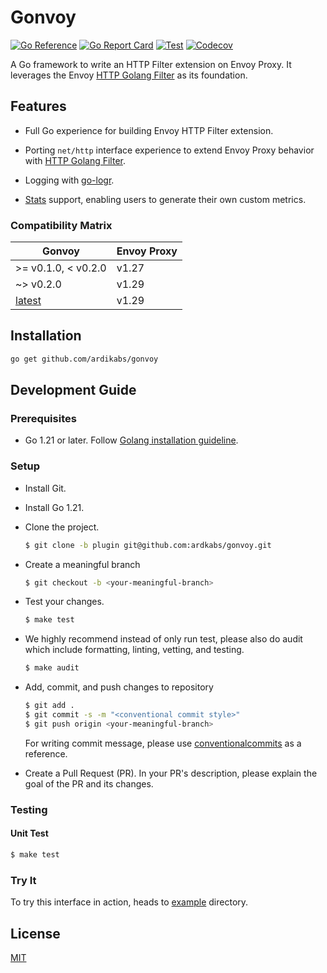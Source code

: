 # Gonvoy

[![Go Reference](https://pkg.go.dev/badge/github.com/ardikabs/gonvoy.svg)](https://pkg.go.dev/github.com/ardikabs/gonvoy)
[![Go Report Card](https://goreportcard.com/badge/github.com/ardikabs/gonvoy)](https://goreportcard.com/report/github.com/ardikabs/gonvoy)
[![Test](https://github.com/ardikabs/gonvoy/actions/workflows/test.yaml/badge.svg?branch=main)](https://github.com/ardikabs/gonvoy/actions/workflows/test.yaml)
[![Codecov](https://codecov.io/gh/ardikabs/gonvoy/branch/main/graph/badge.svg)](https://codecov.io/gh/ardikabs/gonvoy)

A Go framework to write an HTTP Filter extension on Envoy Proxy. It leverages the Envoy [HTTP Golang Filter](https://www.envoyproxy.io/docs/envoy/latest/configuration/http/http_filters/golang_filter) as its foundation.

## Features

* Full Go experience for building Envoy HTTP Filter extension.

* Porting `net/http` interface experience to extend Envoy Proxy behavior with [HTTP Golang Filter](https://www.envoyproxy.io/docs/envoy/latest/configuration/http/http_filters/golang_filter).

* Logging with [go-logr](https://github.com/go-logr/logr).

* [Stats](https://www.envoyproxy.io/docs/envoy/latest/intro/arch_overview/observability/statistics#arch-overview-statistics) support, enabling users to generate their own custom metrics.

### Compatibility Matrix

| Gonvoy | Envoy Proxy |
|-----------------|-----------------|
| >= v0.1.0, < v0.2.0|v1.27 |
| ~> v0.2.0 | v1.29 |
| [latest](https://github.com/ardikabs/gonvoy) | v1.29 |

## Installation

```bash
go get github.com/ardikabs/gonvoy
```

## Development Guide

### Prerequisites

* Go 1.21 or later. Follow [Golang installation guideline](https://golang.org/doc/install).

### Setup

* Install Git.

* Install Go 1.21.

* Clone the project.

    ```bash
    $ git clone -b plugin git@github.com:ardkabs/gonvoy.git
    ```

* Create a meaningful branch

    ```bash
    $ git checkout -b <your-meaningful-branch>
    ```

* Test your changes.

    ```bash
    $ make test
    ```

* We highly recommend instead of only run test, please also do audit which include formatting, linting, vetting, and testing.

    ```bash
    $ make audit
    ```

* Add, commit, and push changes to repository

    ```bash
    $ git add .
    $ git commit -s -m "<conventional commit style>"
    $ git push origin <your-meaningful-branch>
    ```

    For writing commit message, please use [conventionalcommits](https://www.conventionalcommits.org/en/v1.0.0/) as a reference.

* Create a Pull Request (PR). In your PR's description, please explain the goal of the PR and its changes.

### Testing

#### Unit Test

```bash
$ make test
```

### Try It

To try this interface in action, heads to [example](./example) directory.

## License

[MIT](./LICENSE)
